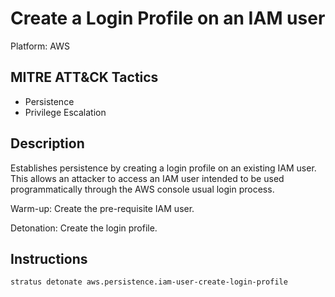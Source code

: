# Create a Login Profile on an IAM user

Platform: AWS

## MITRE ATT&CK Tactics


- Persistence
- Privilege Escalation

## Description


Establishes persistence by creating a login profile on an existing IAM user. This allows an attacker to access an IAM
user intended to be used programmatically through the AWS console usual login process. 

Warm-up: Create the pre-requisite IAM user.

Detonation: Create the login profile.


## Instructions

```bash title="Detonate with Stratus Red Team"
stratus detonate aws.persistence.iam-user-create-login-profile
```